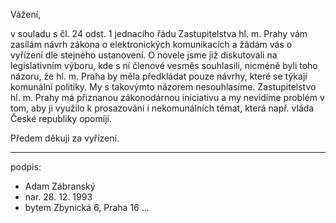 ﻿---
prijemce: 
  role:     Hlavní město Praha
  nazev:    Rada hl. m. Prahy
  ulice:    Mariánské náměstí 2/2
  PSC:      11001
  mesto:    Praha 1
  DS:       48ia97h
styl:       pirati-klub
vase:
  znacka:   
  den:
nase:
  znacka:   ZK Pha 74/2015
  misto:    Praha
vec:        Návrh novely zákona o elektronických komunikacích
vyrizuje:   
  jmeno:    Adam Zábranský
  telefon:  +420 721 006 868
  ds:       xwfwgha
  mail:     adam.zabransky@praha.eu
---

Vážení,

v souladu s čl. 24 odst. 1 jednacího řádu Zastupitelstva hl. m. Prahy vám zasílám návrh zákona o elektronických komunikacích a žádám vás o vyřízení dle stejného ustanovení. O novele jsme již diskutovali na legislativním výboru, kde s ní členové vesměs souhlasili, nicméně byli toho názoru, že hl. m. Praha by měla předkládat pouze návrhy, které se týkají komunální politiky. My s takovýmto názorem nesouhlasíme. Zastupitelstvo hl. m. Prahy má přiznanou zákonodárnou iniciativu a my nevidíme problém v tom, aby ji využilo k prosazování i nekomunálních témat, která např. vláda České republiky opomíjí.

Předem děkuji za vyřízení.

---
podpis: 
  - Adam Zábranský
  - nar. 28. 12. 1993
  - bytem Zbynická 6, Praha 16
...
